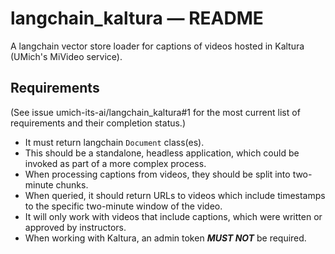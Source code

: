 # langchain_kaltura — README

A langchain vector store loader for captions of videos hosted in Kaltura (UMich's MiVideo service).

## Requirements

(See issue umich-its-ai/langchain_kaltura#1 for the most current list of requirements and their completion status.)

* It must return langchain `Document` class(es).
* This should be a standalone, headless application, which could be invoked as part of a more complex process.
* When processing captions from videos, they should be split into two-minute chunks.
* When queried, it should return URLs to videos which include timestamps to the specific two-minute window of the video.
* It will only work with videos that include captions, which were written or approved by instructors.
* When working with Kaltura, an admin token **_MUST NOT_** be required.
